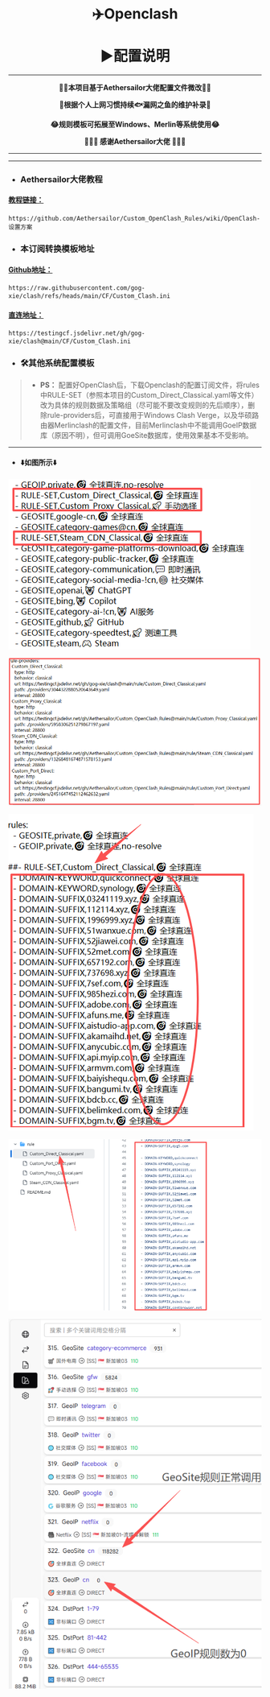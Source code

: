 <h1 align="center"> ✈️Openclash<br>⠀<br>▶️配置说明</h1>

---

<p align="center"><b>🚴‍♀️本项目基于Aethersailor大佬配置文件微改🚴‍♀️</b></p>
<p align="center"><b>🐜根据个人上网习惯持续🐟漏网之鱼的维护补录🐜</b></p>
<p align="center"><b>😂规则模板可拓展至Windows、Merlin等系统使用😂</b></p>
<p align="center"><b>🙏🙏🙏 感谢Aethersailor大佬 🙏🙏🙏</b></p>

---

***

- ### Aethersailor大佬教程
#### [教程链接：](https://github.com/Aethersailor/Custom_OpenClash_Rules/wiki/OpenClash-设置方案)
```
https://github.com/Aethersailor/Custom_OpenClash_Rules/wiki/OpenClash-设置方案
```

- ### 本订阅转换模板地址
#### [Github地址：](https://raw.githubusercontent.com/gog-xie/clash/refs/heads/main/CF/Custom_Clash.ini)

```
https://raw.githubusercontent.com/gog-xie/clash/refs/heads/main/CF/Custom_Clash.ini
```

#### [直连地址：](https://testingcf.jsdelivr.net/gh/gog-xie/clash@main/CF/Custom_Clash.ini)

```
https://testingcf.jsdelivr.net/gh/gog-xie/clash@main/CF/Custom_Clash.ini
```

-  ### 🛠️其他系统配置模板
> * **PS：** 配置好OpenClash后，下载Openclash的配置订阅文件，将rules中RULE-SET（参照本项目的Custom_Direct_Classical.yaml等文件）改为具体的规则数据及策略组（尽可能不要改变规则的先后顺序），删除rule-providers后，可直接用于Windows Clash Verge，以及华硕路由器Merlinclash的配置文件，目前Merlinclash中不能调用GoeIP数据库（原因不明），但可调用GoeSite数据库，使用效果基本不受影响。

***

- #### ⬇️如图所示⬇️

![](https://github.com/gog-xie/clash/blob/main/pic/clash/RULE-SET.png)

![](https://github.com/gog-xie/clash/blob/main/pic/clash/rule-providers.png)

![](https://github.com/gog-xie/clash/blob/main/pic/clash/change_rule.png)

![](https://github.com/gog-xie/clash/blob/main/pic/clash/%E6%9B%BF%E6%8D%A2%E8%A7%84%E5%88%99%E6%95%B0%E6%8D%AE.png)

![](https://github.com/gog-xie/clash/blob/main/pic/clash/merlinclash%E5%86%85%E7%BD%AE%E8%A7%84%E5%88%99%E8%B0%83%E7%94%A8.png)
